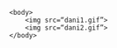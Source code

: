 <html>
	<head>
		<meta charset=“utf-8”>
		<title>GIF!</title>
	</head>

	<body>
		<img src=“dani1.gif”>
		<img src=“dani2.gif”>
	</body>

</html>
